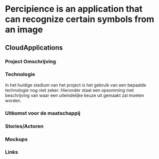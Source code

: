 # Percipience is an application that can recognize certain symbols from an image
## CloudApplications
### Project Omschrijving

### Technologie
In het huidige stadium van het project is het gebruik van een bepaalde technologie nog niet zeker. Hieronder staat een opsomming met beschrijving van waar een uiteindelijke keuze uit gemaakt zal moeten worden. 

### Uitkomst voor de maatschappij

### Stories/Actoren

### Mockups

### Links
